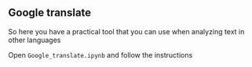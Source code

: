 ## Google translate

So here you have a practical tool that you can use when analyzing text in other languages

Open `Google_translate.ipynb` and follow the instructions
